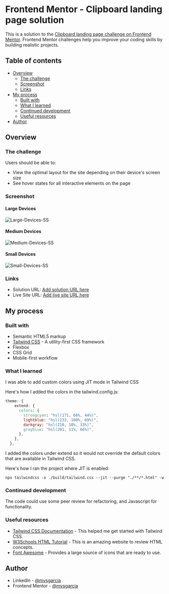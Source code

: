 # Frontend Mentor - Clipboard landing page solution

This is a solution to the [Clipboard landing page challenge on Frontend Mentor](https://www.frontendmentor.io/challenges/clipboard-landing-page-5cc9bccd6c4c91111378ecb9). Frontend Mentor challenges help you improve your coding skills by building realistic projects. 

## Table of contents

- [Overview](#overview)
  - [The challenge](#the-challenge)
  - [Screenshot](#screenshot)
  - [Links](#links)
- [My process](#my-process)
  - [Built with](#built-with)
  - [What I learned](#what-i-learned)
  - [Continued development](#continued-development)
  - [Useful resources](#useful-resources)
- [Author](#author)


## Overview

### The challenge

Users should be able to:

- View the optimal layout for the site depending on their device's screen size
- See hover states for all interactive elements on the page

### Screenshot

#### Large Devices
![Large-Devices-SS](./lg-ss.png)

#### Medium Devices
![Medium-Devices-SS](./md-ss.png)

#### Small Devices
![Small-Devices-SS](./sm-ss.png)


### Links

- Solution URL: [Add solution URL here](https://your-solution-url.com)
- Live Site URL: [Add live site URL here](https://mvsgarcia.github.io/Clipboard-landing-page/)

## My process

### Built with

- Semantic HTML5 markup
- [Tailwind CSS](https://tailwindcss.com/) - A utility-first CSS framework 
- Flexbox
- CSS Grid
- Mobile-first workflow


### What I learned

I was able to add custom colors using JIT mode in Tailwind CSS

Here's how I added the colors in the tailwind.config.js:

```css
theme: {
    extend: {
      colors: {
        strongcyan: "hsl(171, 66%, 44%)",
        lightblue: "hsl(233, 100%, 69%)",
        darkgray: "hsl(210, 10%, 33%)",
        grayblue: "hsl(201, 11%, 66%)",
      },
    },
  },
```
I added the colors under extend so it would not override the default colors that are available in Tailwind CSS.

Here's how I ran the project where JIT is enabled:

```
npx tailwindcss -o ./build/tailwind.css --jit --purge "./**/*.html" -w
```

### Continued development

The code could use some peer review for refactoring, and Javascript for functionality.

### Useful resources

- [Tailwind CSS Documentation](https://tailwindcss.com/docs) - This helped me get started with Tailwind CSS.
- [W3Schools HTML Tutorial](https://www.w3schools.com/html/) - This is an amazing website to review HTML concepts.
- [Font Awesome](https://fontawesome.com/) - Provides a large source of icons that are ready to use.

## Author
- LinkedIn - [@mvsgarcia](https://www.linkedin.com/in/mvsgarcia/)
- Frontend Mentor - [@mvsgarcia](https://www.frontendmentor.io/profile/mvsgarcia)

